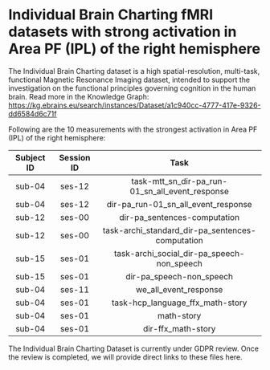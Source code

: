 # Individual Brain Charting fMRI datasets with strong activation in Area PF (IPL) of the right hemisphere

The Individual Brain Charting dataset is a high spatial-resolution, multi-task, functional Magnetic Resonance Imaging dataset, intended to support the investigation on the functional principles governing cognition in the human brain.
Read more in the Knowledge Graph: https://kg.ebrains.eu/search/instances/Dataset/a1c940cc-4777-417e-9326-dd6584d6c71f

Following are the 10 measurements with the strongest activation in Area PF (IPL) of the right hemisphere:

| Subject ID | Session ID | Task |
| :-: | :-: | :-: |
| sub-04 | ses-12 | task-mtt_sn_dir-pa_run-01_sn_all_event_response|
| sub-04 | ses-12 | dir-pa_run-01_sn_all_event_response|
| sub-12 | ses-00 | dir-pa_sentences-computation|
| sub-12 | ses-00 | task-archi_standard_dir-pa_sentences-computation|
| sub-15 | ses-01 | task-archi_social_dir-pa_speech-non_speech|
| sub-15 | ses-01 | dir-pa_speech-non_speech|
| sub-04 | ses-11 | we_all_event_response|
| sub-04 | ses-01 | task-hcp_language_ffx_math-story|
| sub-04 | ses-01 | math-story|
| sub-04 | ses-01 | dir-ffx_math-story|


The Individual Brain Charting Dataset is currently under GDPR review. Once the review is completed, we will provide direct links to these files here.